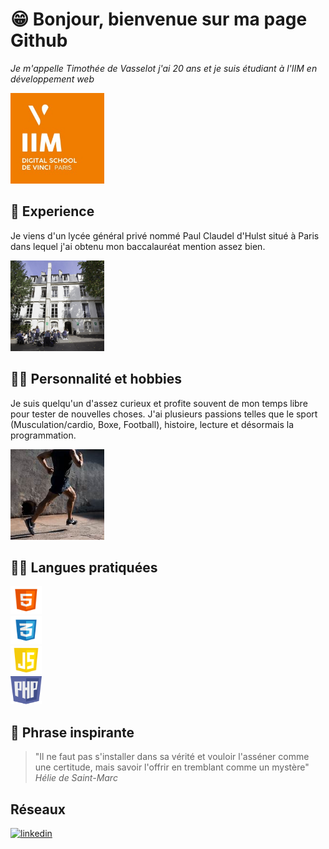 <!DOCTYPE html>
<html lang="en">
<head>
    <meta charset="UTF-8">
    <meta name="viewport" content="width=device-width, initial-scale=1.0">
    <title>Mon Profil GitHub</title>
    <link rel="stylesheet" type="text/css" href="style.css">
</head>
<body>

# 😁 Bonjour, bienvenue sur ma page Github
*Je m'appelle Timothée de Vasselot j'ai 20 ans et je suis étudiant à l'IIM en développement web*

<div class="img-iim">
    <div class="iim">
        <img src="Images/iim.jpg" alt="html logo" width="150" height="145"> 
    </div>
</div>

## 🦾 Experience
Je viens d'un lycée général privé nommé Paul Claudel d'Hulst situé à Paris dans lequel j'ai obtenu mon baccalauréat mention assez bien.

<div class="img-iim">
    <div class="iim">
        <img src="Images/pch.jpg" alt="html logo" width="150" height="145"> 
    </div>
</div>

## 🦹‍♂️ Personnalité et hobbies
Je suis quelqu'un d'assez curieux et profite souvent de mon temps libre pour tester de nouvelles choses. J'ai plusieurs passions telles que le sport (Musculation/cardio, Boxe, Football), histoire, lecture et désormais la programmation.

<div class="img-iim">
    <div class="iim">
        <img src="Images/sport.jpg" alt="html logo" width="150" height="145"> 
    </div>
</div>

## 👨‍💻 Langues pratiquées

<div class="languages">
    <div class="html">
        <img src="Images/html.jpg" alt="html logo" width="50" height="45"> 
    </div>
    <div class="css">
        <img src="Images/CSS.png" alt="css logo" width="50" height="45"> 
    </div>
    <div class="js">
        <img src="Images/JavaScript.png" alt="javascript logo" width="50" height="45"> 
    </div>
    <div class="php">
        <img src="Images/php.png" alt="php logo" width="50" height="45"> 
    </div>
</div>

## 💬 Phrase inspirante
>"Il ne faut pas s'installer dans sa vérité et vouloir l'asséner comme une certitude, mais savoir l'offrir en tremblant comme un mystère"
>*Hélie de Saint-Marc*

## Réseaux
[![linkedin](https://img.shields.io/badge/linkedin-0A66C2?style=for-the-badge&logo=linkedin&logoColor=white)](https://www.linkedin.com/in/timoth%C3%A9e-de-vasselot-26217624b/)

</body>
</html>
